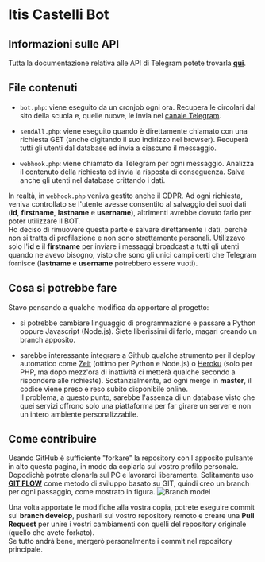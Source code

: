 # Itis Castelli Bot

## Informazioni sulle API

Tutta la documentazione relativa alle API di Telegram potete trovarla [**qui**](https://core.telegram.org/bots/api).

## File contenuti

- `bot.php`: viene eseguito da un cronjob ogni ora. Recupera le circolari dal
    sito della scuola e, quelle nuove, le invia nel
    [canale Telegram](t.me/ItisCastelli).

- `sendAll.php`: viene eseguito quando è direttamente chiamato con una
    richiesta GET (anche digitando il suo indirizzo nel browser). Recuperà tutti
    gli utenti dal database ed invia a ciascuno il messaggio.

- `webhook.php`: viene chiamato da Telegram per ogni messaggio. Analizza il
    contenuto della richiesta ed invia la risposta di conseguenza. Salva anche
    gli utenti nel database crittando i dati.

In realtà, in `webhook.php` veniva gestito anche il GDPR. Ad ogni richiesta,
veniva controllato se l'utente avesse consentito al salvaggio dei suoi dati
(**id**, **firstname**, **lastname** e **username**), altrimenti avrebbe dovuto
farlo per poter utilizzare il BOT.  
Ho deciso di rimuovere questa parte e salvare direttamente i dati, perchè non si
tratta di profilazione e non sono strettamente personali. Utilizzavo solo
l'**id** e il **firstname** per inviare i messaggi broadcast a tutti gli utenti
quando ne avevo bisogno, visto che sono gli unici campi certi che Telegram
fornisce (**lastname** e **username** potrebbero essere vuoti).

## Cosa si potrebbe fare

Stavo pensando a qualche modifica da apportare al progetto:

- si potrebbe cambiare linguaggio di programmazione e passare a Python oppure
    Javascript (Node.js). Siete liberissimi di farlo, magari creando un branch
    apposito.

- sarebbe interessante integrare a Github qualche strumento per il deploy
    automatico come [Zeit](zeit.co) (ottimo per Python e Node.js) o
    [Heroku](heroku.com) (solo per PHP, ma dopo mezz'ora di inattività ci
    metterà qualche secondo a rispondere alle richieste). Sostanzialmente, ad
    ogni merge in **master**, il codice viene preso e reso subito disponibile
    online.  
    Il problema, a questo punto, sarebbe l'assenza di un database visto che quei
    servizi offrono solo una piattaforma per far girare un server e non un
    intero ambiente personalizzabile.

## Come contribuire

Usando GitHub è sufficiente "forkare" la repository con l'apposito pulsante in
alto questa pagina, in modo da copiarla sul vostro profilo personale.  
Dopodichè potrete clonarla sul PC e lavorarci liberamente. Solitamente uso
[**GIT FLOW**](https://octodex.github.com/images/yaktocat.png) come metodo di
sviluppo basato su GIT, quindi creo un branch per ogni passaggio, come mostrato
in figura.
![Branch model](https://www.geeknews.it/wp-content/uploads/2015/08/git-workflow-release-cycle-4maintenance.png)

Una volta apportate le modifiche alla vostra copia, potrete eseguire commit sul
**branch develop**, pusharli sul vostro repository remoto e creare una **Pull
Request** per unire i vostri cambiamenti con quelli del repository originale
(quello che avete forkato).  
Se tutto andrà bene, mergerò personalmente i commit nel repository principale.

